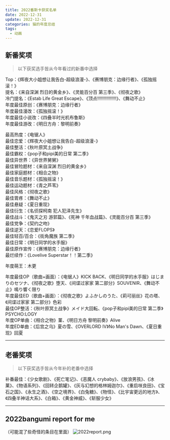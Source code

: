 ```yaml
---
title: 2022番斯卡获奖名单
date: 2022-12-31
update: 2022-12-31
categories: 猫的年度总结
tags:
  - 动画
---
```


## 新番奖项
>以下获奖选手皆从今年看过的新番中选择  
  
Top：《辉夜大小姐想让我告白-超级浪漫-》、《赛博朋克：边缘行者》、《孤独摇滚！》  
提名：《来自深渊 烈日的黄金乡》、《灵能百分百 第三季》、《彻夜之歌》  
冷门提名：《Estab Life Great Escape》、《顶点!!!!!!!!!!!!!!!》、《舞动不止》  
年度最佳原创：《赛博朋克：边缘行者》  
年度最佳漫改：《孤独摇滚！》  
年度最佳小说改：《四叠半时光机布鲁斯》  
年度最佳游改：《明日方舟：黎明前奏》  
  
最高热度：《电锯人》  
最佳恋爱：《辉夜大小姐想让我告白-超级浪漫-》  
最佳整活：《秋叶原冥土战争》  
最佳霸权：《pop子和pipi美的日常 第二季》  
最佳异世界：《异世界舅舅》  
最佳冒险题材：《来自深渊 烈日的黄金乡》  
最佳家庭题材：《相合之物》  
最佳音乐题材：《孤独摇滚！》  
最佳运动题材：《青之芦苇》  
最佳风格：《彻夜之歌》  
最佳胃疼：《舞动不止》  
最佳悬疑：《夏日重现》  
最佳衍生：《名侦探柯南 犯人犯泽先生》  
最佳战斗：《鬼灭之刃 游郭篇》、《死神 千年血战篇》、《灵能百分百 第三季》  
最佳党争：《契约之吻》  
最佳逆天：《恋爱FLOPS》  
最佳轻百/百合：《街角魔族 第二季》  
最佳日常：《明日同学的水手服》  
最佳原作宣传：《赛博朋克：边缘行者》  
最烂续作：《Lovelive Superstar！！第二季》  
  
年度萌王：木更  
  
年度最佳OP（歌曲+画面）：《电锯人》KICK BACK、《明日同学的水手服》はじまりのセツナ、《彻夜之歌》堕天、《间谍过家家 第二部分》SOUVENIR、《舞动不止》鳴り響く限り  
年度最佳ED（歌曲+画面）：《彻夜之歌》よふかしのうた、《莉可丽丝》花の塔、《间谍过家家 第二部分》色彩  
最佳OP整活：《秋叶原冥土战争》メイド大回転、《pop子和pipi美的日常 第二季》PSYCHO:LOGY  
年度OP单曲：《相合之物》菫、《明日方舟 黎明前奏》Alive  
年度ED单曲：《后宫之乌》夏の雪、《OVERLORD IV》No Man's Dawn、《夏日重现》回夏  
  
---
## 老番奖项
>以下获奖选手皆从今年补的老番中选择  

补番最佳：《少女歌剧》、《死亡笔记》、《恶魔人 crybaby》、《放浪男孩》、《冰菓》、《物语系列》、《回转企鹅罐》、《灰与幻想的格林姆迦尔》、《重启咲良田》、《宝石之国》、《永生之酒》、《空之境界》、《白兔糖》、《物怪》、《比宇宙更远的地方》、《四叠半神话大系》、《白箱》、《黄金神威》、《斩服少女》  
  
---
## 2022bangumi report for me

（可能混了些奇怪的条目在里面）
![2022report.png](./2022report.png)